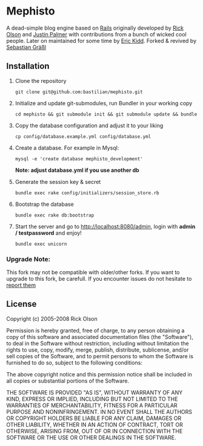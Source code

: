 # Mephisto

A dead-simple blog engine based on [Rails][1] originally developed by [Rick Olson][2] and [Justin Palmer][3] with contributions from a bunch of wicked cool people. Later on maintained for some time by [Eric Kidd][4].
Forked & revived by [Sebastian Gräßl][5]

## Installation

1. Clone the repository
   <pre><code>git clone git@github.com:bastilian/mephisto.git</code></pre>

2. Initialize and update git-submodules, run Bundler in your working copy
   <pre><code>cd mephisto && git submodule init && git submodule update && bundle</pre></code>

3. Copy the database configuration and adjust it to your liking
   <pre><code>cp config/database.example.yml config/database.yml</pre></code>

4. Create a database. For example in Mysql:
   <pre><code>mysql -e 'create database mephisto_development'</code></pre>
   __Note: adjust database.yml if you use another db__

5. Generate the session key & secret
   <pre><code>bundle exec rake config/initializers/session_store.rb</pre></code>

6. Bootstrap the database
   <pre><code>bundle exec rake db:bootstrap</pre></code>

7. Start the server and go to [http://localhost:8080/admin][6], login with **admin / testpassword** and enjoy!
   <pre><code>bundle exec unicorn</pre></code>


### Upgrade Note:

This fork may not be compatible with older/other forks. If you want to upgrade to this fork, be carefull. If you encounter issues do not hesitate to [report them][7]

## License

Copyright (c) 2005-2008 Rick Olson

Permission is hereby granted, free of charge, to any person obtaining
a copy of this software and associated documentation files (the
"Software"), to deal in the Software without restriction, including
without limitation the rights to use, copy, modify, merge, publish,
distribute, sublicense, and/or sell copies of the Software, and to
permit persons to whom the Software is furnished to do so, subject to
the following conditions:

The above copyright notice and this permission notice shall be
included in all copies or substantial portions of the Software.

THE SOFTWARE IS PROVIDED "AS IS", WITHOUT WARRANTY OF ANY KIND,
EXPRESS OR IMPLIED, INCLUDING BUT NOT LIMITED TO THE WARRANTIES OF
MERCHANTABILITY, FITNESS FOR A PARTICULAR PURPOSE AND
NONINFRINGEMENT. IN NO EVENT SHALL THE AUTHORS OR COPYRIGHT HOLDERS BE
LIABLE FOR ANY CLAIM, DAMAGES OR OTHER LIABILITY, WHETHER IN AN ACTION
OF CONTRACT, TORT OR OTHERWISE, ARISING FROM, OUT OF OR IN CONNECTION
WITH THE SOFTWARE OR THE USE OR OTHER DEALINGS IN THE SOFTWARE.

[1]: http://rubyonrails.org "Ruby on Rails"
[2]: https://github.com/technoweenie "Rick Olson on Github"
[3]: https://github.com/Caged "Justin Palmer on Github"
[4]: https://github.com/emk "Eric Kidd on Github"
[5]: https://github.com/bastilian "Sebastian Gräßl on Github"
[6]: http://localhost:8080 "Local Mephisto"
[7]: https://github.com/bastilian/mephisto/issues "Mephisto issues on Github"